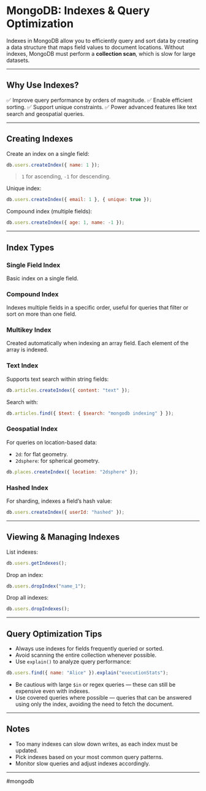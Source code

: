 # MongoDB: Indexes & Query Optimization

Indexes in MongoDB allow you to efficiently query and sort data by creating a data structure that maps field values to document locations. Without indexes, MongoDB must perform a **collection scan**, which is slow for large datasets.

---
## Why Use Indexes?

✅ Improve query performance by orders of magnitude.
✅ Enable efficient sorting.
✅ Support unique constraints.
✅ Power advanced features like text search and geospatial queries.

---
## Creating Indexes

Create an index on a single field:

```js
db.users.createIndex({ name: 1 });
```

> `1` for ascending, `-1` for descending.

Unique index:

```js
db.users.createIndex({ email: 1 }, { unique: true });
```

Compound index (multiple fields):

```js
db.users.createIndex({ age: 1, name: -1 });
```

---
## Index Types

### Single Field Index

Basic index on a single field.

### Compound Index

Indexes multiple fields in a specific order, useful for queries that filter or sort on more than one field.

### Multikey Index

Created automatically when indexing an array field. Each element of the array is indexed.

### Text Index

Supports text search within string fields:

```js
db.articles.createIndex({ content: "text" });
```

Search with:

```js
db.articles.find({ $text: { $search: "mongodb indexing" } });
```

### Geospatial Index

For queries on location-based data:

* `2d`: for flat geometry.
* `2dsphere`: for spherical geometry.

```js
db.places.createIndex({ location: "2dsphere" });
```

### Hashed Index

For sharding, indexes a field’s hash value:

```js
db.users.createIndex({ userId: "hashed" });
```

---
## Viewing & Managing Indexes

List indexes:

```js
db.users.getIndexes();
```

Drop an index:

```js
db.users.dropIndex("name_1");
```

Drop all indexes:

```js
db.users.dropIndexes();
```

---

## Query Optimization Tips

* Always use indexes for fields frequently queried or sorted.
* Avoid scanning the entire collection whenever possible.
* Use `explain()` to analyze query performance:

```js
db.users.find({ name: "Alice" }).explain("executionStats");
```

* Be cautious with large `$in` or regex queries — these can still be expensive even with indexes.
* Use covered queries where possible — queries that can be answered using only the index, avoiding the need to fetch the document.

---
## Notes

* Too many indexes can slow down writes, as each index must be updated.
* Pick indexes based on your most common query patterns.
* Monitor slow queries and adjust indexes accordingly.

---

#mongodb